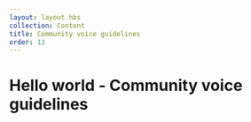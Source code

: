 ```yaml
---
layout: layout.hbs
collection: Content
title: Community voice guidelines
order: 13
---
```


# Hello world - Community voice guidelines
